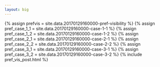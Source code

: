 ```yaml
---
layout: big
---
```

{% assign prefvis = site.data.20170129160000-pref-visibility %}
{% assign pref_case_1_1 = site.data.20170129160000-case-1-1 %}
{% assign pref_case_1_2 = site.data.20170129160000-case-1-2 %}
{% assign pref_case_2_1 = site.data.20170129160000-case-2-1 %}
{% assign pref_case_2_2 = site.data.20170129160000-case-2-2 %}
{% assign pref_case_3_1 = site.data.20170129160000-case-3-1 %}
{% assign pref_case_3_2 = site.data.20170129160000-case-3-2 %}
{% include pref_vis_post.html %}

